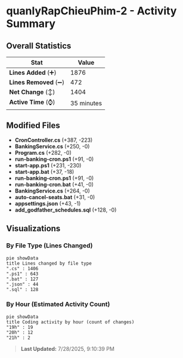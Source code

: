 # quanlyRapChieuPhim-2 - Activity Summary 

## Overall Statistics

| Stat                   | Value                                                             |
| ---------------------- | ----------------------------------------------------------------- |
| **Lines Added** (➕)   | 1876                                          |
| **Lines Removed** (➖) | 472                                        |
| **Net Change** (↕)    | 1404                |
| **Active Time** (⌚)   | 35 minutes |


## Modified Files
- **CronController.cs** (+387, -223)
- **BankingService.cs** (+250, -0)
- **Program.cs** (+282, -0)
- **run-banking-cron.ps1** (+91, -0)
- **start-app.ps1** (+231, -230)
- **start-app.bat** (+37, -18)
- **run-banking-cron.ps1** (+91, -0)
- **run-banking-cron.bat** (+41, -0)
- **BankingService.cs** (+264, -0)
- **auto-cancel-seats.bat** (+31, -0)
- **appsettings.json** (+43, -1)
- **add_godfather_schedules.sql** (+128, -0)

## Visualizations

### By File Type (Lines Changed)

```mermaid
pie showData
title Lines changed by file type
".cs" : 1406
".ps1" : 643
".bat" : 127
".json" : 44
".sql" : 128
```

### By Hour (Estimated Activity Count)

```mermaid
pie showData
title Coding activity by hour (count of changes)
"19h" : 19
"20h" : 12
"21h" : 2
```


> **Last Updated:** 7/28/2025, 9:10:39 PM